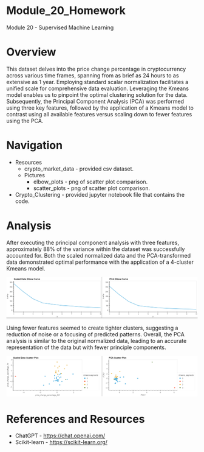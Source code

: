 # Module_20_Homework
Module 20 - Supervised Machine Learning

# Overview
This dataset delves into the price change percentage in cryptocurrency across various time frames, spanning from as brief as 24 hours to as extensive as 1 year. Employing standard scalar normalization facilitates a unified scale for comprehensive data evaluation. Leveraging the Kmeans model enables us to pinpoint the optimal clustering solution for the data. Subsequently, the Principal Component Analysis (PCA) was performed using three key features, followed by the application of a Kmeans model to contrast using all available features versus scaling down to fewer features using the PCA.

# Navigation
* Resources 
    * crypto_market_data - provided csv dataset.
    * Pictures
         * elbow_plots - png of scatter plot comparison.
         * scatter_plots - png of scatter plot comparison.
* Crypto_Clustering - provided jupyter notebook file that contains the code. 

# Analysis
After executing the principal component analysis with three features, approximately 88% of the variance within the dataset was successfully accounted for. Both the scaled normalized data and the PCA-transformed data demonstrated optimal performance with the application of a 4-cluster Kmeans model.

<p align="center">
<img src="https://github.com/hmmclean/Module_19_Homework/blob/main/Resources/Pictures/elbow_plots.PNG" width="1050">
</p>


Using fewer features seemed to create tighter clusters, suggesting a reduction of noise or a focusing of predicted patterns. Overall, the PCA analysis is similar to the original normalized data, leading to an accurate representation of the data but with fewer principle components.


<p align="center">
<img src="https://github.com/hmmclean/Module_19_Homework/blob/main/Resources/Pictures/scatter_plots.PNG" width="1050">
</p>

# References and Resources
* ChatGPT - https://chat.openai.com/
* Scikit-learn - https://scikit-learn.org/
